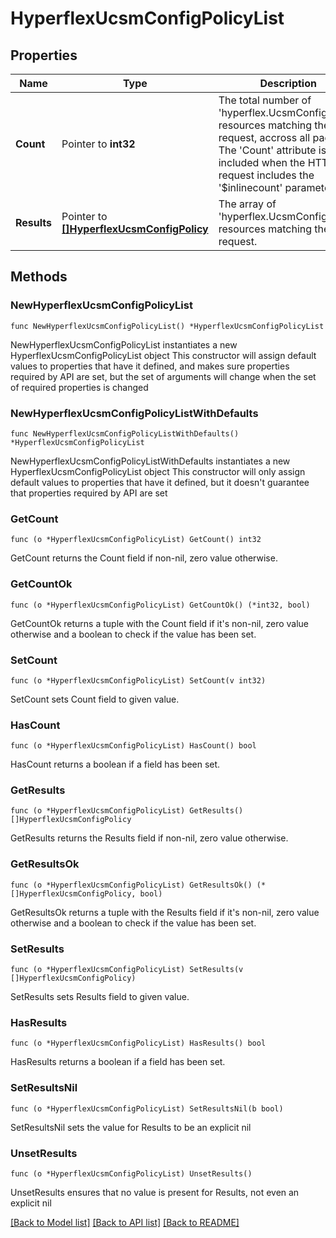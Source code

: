 # HyperflexUcsmConfigPolicyList

## Properties

Name | Type | Description | Notes
------------ | ------------- | ------------- | -------------
**Count** | Pointer to **int32** | The total number of &#39;hyperflex.UcsmConfigPolicy&#39; resources matching the request, accross all pages. The &#39;Count&#39; attribute is included when the HTTP GET request includes the &#39;$inlinecount&#39; parameter. | [optional] 
**Results** | Pointer to [**[]HyperflexUcsmConfigPolicy**](hyperflex.UcsmConfigPolicy.md) | The array of &#39;hyperflex.UcsmConfigPolicy&#39; resources matching the request. | [optional] 

## Methods

### NewHyperflexUcsmConfigPolicyList

`func NewHyperflexUcsmConfigPolicyList() *HyperflexUcsmConfigPolicyList`

NewHyperflexUcsmConfigPolicyList instantiates a new HyperflexUcsmConfigPolicyList object
This constructor will assign default values to properties that have it defined,
and makes sure properties required by API are set, but the set of arguments
will change when the set of required properties is changed

### NewHyperflexUcsmConfigPolicyListWithDefaults

`func NewHyperflexUcsmConfigPolicyListWithDefaults() *HyperflexUcsmConfigPolicyList`

NewHyperflexUcsmConfigPolicyListWithDefaults instantiates a new HyperflexUcsmConfigPolicyList object
This constructor will only assign default values to properties that have it defined,
but it doesn't guarantee that properties required by API are set

### GetCount

`func (o *HyperflexUcsmConfigPolicyList) GetCount() int32`

GetCount returns the Count field if non-nil, zero value otherwise.

### GetCountOk

`func (o *HyperflexUcsmConfigPolicyList) GetCountOk() (*int32, bool)`

GetCountOk returns a tuple with the Count field if it's non-nil, zero value otherwise
and a boolean to check if the value has been set.

### SetCount

`func (o *HyperflexUcsmConfigPolicyList) SetCount(v int32)`

SetCount sets Count field to given value.

### HasCount

`func (o *HyperflexUcsmConfigPolicyList) HasCount() bool`

HasCount returns a boolean if a field has been set.

### GetResults

`func (o *HyperflexUcsmConfigPolicyList) GetResults() []HyperflexUcsmConfigPolicy`

GetResults returns the Results field if non-nil, zero value otherwise.

### GetResultsOk

`func (o *HyperflexUcsmConfigPolicyList) GetResultsOk() (*[]HyperflexUcsmConfigPolicy, bool)`

GetResultsOk returns a tuple with the Results field if it's non-nil, zero value otherwise
and a boolean to check if the value has been set.

### SetResults

`func (o *HyperflexUcsmConfigPolicyList) SetResults(v []HyperflexUcsmConfigPolicy)`

SetResults sets Results field to given value.

### HasResults

`func (o *HyperflexUcsmConfigPolicyList) HasResults() bool`

HasResults returns a boolean if a field has been set.

### SetResultsNil

`func (o *HyperflexUcsmConfigPolicyList) SetResultsNil(b bool)`

 SetResultsNil sets the value for Results to be an explicit nil

### UnsetResults
`func (o *HyperflexUcsmConfigPolicyList) UnsetResults()`

UnsetResults ensures that no value is present for Results, not even an explicit nil

[[Back to Model list]](../README.md#documentation-for-models) [[Back to API list]](../README.md#documentation-for-api-endpoints) [[Back to README]](../README.md)



